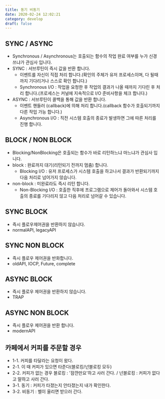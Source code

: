 ```yaml
---
title: 동기 비동기
date: 2020-02-24 12:02:21
category: develop
draft: false
---
```


## SYNC / ASYNC

- Synchronous / Asynchronous는 호출되는 함수의 작업 완료 여부를 누가 신경쓰냐가 관심사 입니다.
- SYNC : 서브루틴이 즉시 값을 반환 합니다.
  - 이벤트를 자신이 직접 처리 합니다.(확인의 주체가 유저 프로세스이며, 다 될때까지 기다리거나 스스로 확인 합니다.)
  - Synchronous I/O : 작업을 요청한 후 작업의 결과가 나올 때까지 기다린 후 처리 합니다.(프로세스는 커널에 지속적으로 I/O 준비사항을 체크 합니다.)
- ASYNC : 서브루틴이 콜백을 통해 값을 반환 합니다.
  - 이벤트 핸들러 (callback)에 의해 처리 합니다.(callback 함수가 호출되기까지 다른 작업 가능 합니다.)
  - Asynchronous I/O : 직전 시스템 호출의 종료가 발생하면 그에 따른 처리를 진행 합니다.

## BLOCK / NON BLOCK

- Blocking/NonBlocking은 호출되는 함수가 바로 리턴하느냐 마느냐가 관심사 입니다.
- block : 완료까지 대기(리턴되기 전까지 멈춤) 합니다.
  - Blocking I/O : 유저 프로세스가 시스템 호출을 하고나서 결과가 반환되기까지 다음 처리로 넘어가지 않습니다.
- non-block : 미완료라도 즉시 리턴 합니다.
  - Non-Blocking I/O : 호출한 직후에 프로그램으로 제어가 돌아와서 시스템 호출의 종료를 기다리지 않고 다음 처리로 넘어갈 수 있습니다.

## SYNC BLOCK

- 즉시 플로우제어권을 반환하지 않습니다.
- normalAPI, legacyAPI

## SYNC NON BLOCK

- 즉시 플로우 제어권을 반화합니다.
- oldAPI, IOCP, Future, complete

## ASYNC BLOCK

- 즉시 플로우 제어권을 반환하지 않습니다.
- TRAP

## ASYNC NON BLOCK

- 즉시 플로우 제어권을 반환 합니다.
- modernAPI

## 카페에서 커피를 주문할 경우

- 1-1. 커피를 타달라는 요청이 왔다.
- 2-1. 이 때 커피가 있으면 타준다(블로킹/넌블로킹 모두)
- 2-2. 커피가 없는 경우 블로킹 : '잠깐만요'하고 사러 간다. / 넌블로킹 : 커피가 없다고 말하고 사러 간다.
- 3-1. 동기 : 커피가 타졌는지 안타졌는지 내가 확인한다.
- 3-2. 비동기 : 벨이 울리면 받으러 간다.
